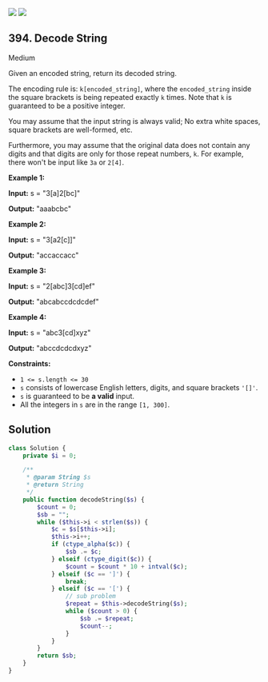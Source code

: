 [![](https://img.shields.io/github/stars/javadev/LeetCode-in-All?label=Stars&style=flat-square)](https://github.com/javadev/LeetCode-in-All)
[![](https://img.shields.io/github/forks/javadev/LeetCode-in-All?label=Fork%20me%20on%20GitHub%20&style=flat-square)](https://github.com/javadev/LeetCode-in-All/fork)

## 394\. Decode String

Medium

Given an encoded string, return its decoded string.

The encoding rule is: `k[encoded_string]`, where the `encoded_string` inside the square brackets is being repeated exactly `k` times. Note that `k` is guaranteed to be a positive integer.

You may assume that the input string is always valid; No extra white spaces, square brackets are well-formed, etc.

Furthermore, you may assume that the original data does not contain any digits and that digits are only for those repeat numbers, `k`. For example, there won't be input like `3a` or `2[4]`.

**Example 1:**

**Input:** s = "3[a]2[bc]"

**Output:** "aaabcbc" 

**Example 2:**

**Input:** s = "3[a2[c]]"

**Output:** "accaccacc" 

**Example 3:**

**Input:** s = "2[abc]3[cd]ef"

**Output:** "abcabccdcdcdef" 

**Example 4:**

**Input:** s = "abc3[cd]xyz"

**Output:** "abccdcdcdxyz" 

**Constraints:**

*   `1 <= s.length <= 30`
*   `s` consists of lowercase English letters, digits, and square brackets `'[]'`.
*   `s` is guaranteed to be **a valid** input.
*   All the integers in `s` are in the range `[1, 300]`.

## Solution

```php
class Solution {
    private $i = 0;

    /**
     * @param String $s
     * @return String
     */
    public function decodeString($s) {
        $count = 0;
        $sb = "";
        while ($this->i < strlen($s)) {
            $c = $s[$this->i];
            $this->i++;
            if (ctype_alpha($c)) {
                $sb .= $c;
            } elseif (ctype_digit($c)) {
                $count = $count * 10 + intval($c);
            } elseif ($c == ']') {
                break;
            } elseif ($c == '[') {
                // sub problem
                $repeat = $this->decodeString($s);
                while ($count > 0) {
                    $sb .= $repeat;
                    $count--;
                }
            }
        }
        return $sb;
    }
}
```